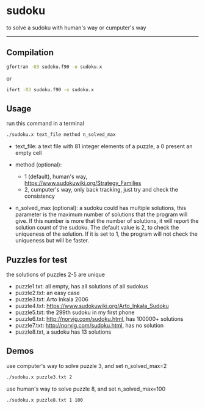 # sudoku
to solve a sudoku with human's way or cumputer's way

-----------------------------
## Compilation
```bash
gfortran -O3 sudoku.f90 -o sudoku.x
```
or

```bash
ifort -O3 sudoku.f90 -o sudoku.x
```

## Usage
run this command in a terminal

```bash
./sudoku.x text_file method n_solved_max
```

* text_file: a text file with 81 integer elements of a puzzle, a 0 present an empty cell

* method (optional):
  * 1 (default), human's way, https://www.sudokuwiki.org/Strategy_Families
  * 2, cumputer's way, only back tracking, just try and check the consistency
* n_solved_max (optional): 
a sudoku could has multiple solutions, 
this parameter is the maximum number of solutions that the program will give.
If this number is more that the number of solutions, it will report the solution count of the sudoku. 
The default value is 2, to check the uniqueness of the solution. If it is set to 1, the program will not check the uniqueness but will be faster. 


## Puzzles for test
the solutions of puzzles 2-5 are unique

* puzzle1.txt: all empty, has all solutions of all sudokus
* puzzle2.txt: an easy case
* puzzle3.txt: Arto Inkala 2006
* puzzle4.txt: https://www.sudokuwiki.org/Arto_Inkala_Sudoku
* puzzle5.txt: the 299th sudoku in my first phone
* puzzle6.txt: http://norvig.com/sudoku.html, has 100000+ solutions
* puzzle7.txt: http://norvig.com/sudoku.html, has no solution
* puzzle8.txt, a sudoku has 13 solutions

## Demos

use computer's way to solve puzzle 3, and set n_solved_max=2

```bash
./sudoku.x puzzle3.txt 2
```

use human's way to solve puzzle 8, and set n_solved_max=100
```bash
./sudoku.x puzzle8.txt 1 100
```

